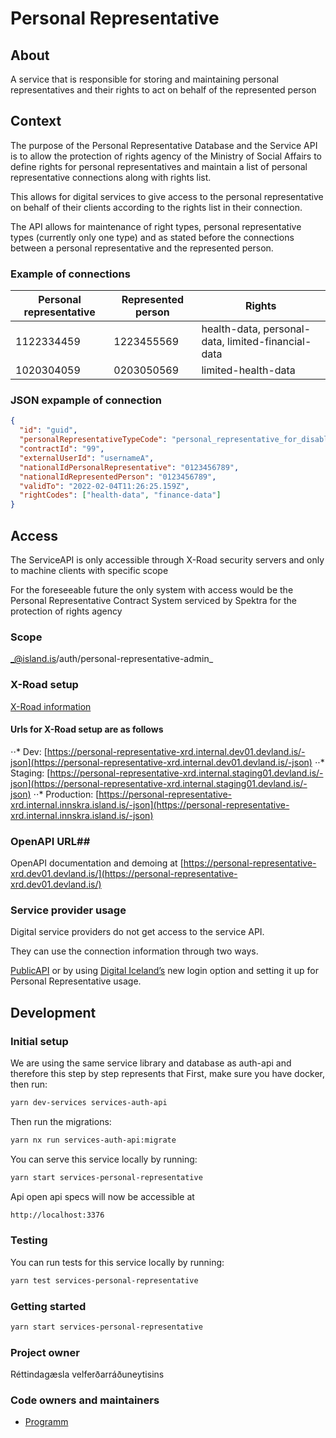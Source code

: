 # Personal Representative

## About

A service that is responsible for storing and maintaining personal representatives and their rights to act on behalf of the represented person

## Context

The purpose of the Personal Representative Database and the Service API is to allow the protection of rights agency of the Ministry of Social Affairs to define rights for personal representatives and maintain a list of personal representative connections along with rights list.

This allows for digital services to give access to the personal representative on behalf of their clients according to the rights list in their connection.

The API allows for maintenance of right types, personal representative types (currently only one type) and as stated before the connections between a personal representative and the represented person.

### Example of connections

| Personal representative | Represented person | Rights                                             |
| ----------------------- | ------------------ | -------------------------------------------------- |
| 1122334459              | 1223455569         | health-data, personal-data, limited-financial-data |
| 1020304059              | 0203050569         | limited-health-data                                |

### JSON expample of connection

```json
{
  "id": "guid",
  "personalRepresentativeTypeCode": "personal_representative_for_disabled_person",
  "contractId": "99",
  "externalUserId": "usernameA",
  "nationalIdPersonalRepresentative": "0123456789",
  "nationalIdRepresentedPerson": "0123456789",
  "validTo": "2022-02-04T11:26:25.159Z",
  "rightCodes": ["health-data", "finance-data"]
}
```

## Access

The ServiceAPI is only accessible through X-Road security servers and only to machine clients with specific scope

For the foreseeable future the only system with access would be the Personal Representative Contract System serviced by Spektra for the protection of rights agency

### Scope

_@island.is/auth/personal-representative-admin\_

### X-Road setup

[X-Road information](https://docs.devland.is/technical-overview/x-road/x-road-system-requirements)

#### Urls for X-Road setup are as follows

⋅⋅\* Dev: [https://personal-representative-xrd.internal.dev01.devland.is/-json](https://personal-representative-xrd.internal.dev01.devland.is/-json)
⋅⋅\* Staging: [https://personal-representative-xrd.internal.staging01.devland.is/-json](https://personal-representative-xrd.internal.staging01.devland.is/-json)
⋅⋅\* Production: [https://personal-representative-xrd.internal.innskra.island.is/-json](https://personal-representative-xrd.internal.innskra.island.is/-json)

### OpenAPI URL##

OpenAPI documentation and demoing at
[https://personal-representative-xrd.dev01.devland.is/](https://personal-representative-xrd.dev01.devland.is/)

### Service provider usage

Digital service providers do not get access to the service API.

They can use the connection information through two ways.

[PublicAPI](https://www.notion.so/PublicAPI-f1e15901fa6940a4a51b4b9c0dd5cc5a) or by using [Digital Iceland’s](https://www.notion.so/Identity-Server-Integration-afde614a247e4b9da4731b2ace1115cd) new login option and setting it up for Personal Representative usage.

## Development

### Initial setup

We are using the same service library and database as auth-api and therefore this step by step represents that
First, make sure you have docker, then run:

```bash
yarn dev-services services-auth-api
```

Then run the migrations:

```bash
yarn nx run services-auth-api:migrate
```

You can serve this service locally by running:

```bash
yarn start services-personal-representative
```

Api open api specs will now be accessible at

```bash
http://localhost:3376
```

### Testing

You can run tests for this service locally by running:

```bash
yarn test services-personal-representative
```

### Getting started

```bash
yarn start services-personal-representative
```

### Project owner

Réttindagæsla velferðarráðuneytisins

### Code owners and maintainers

- [Programm](https://github.com/orgs/island-is/teams/programm/members)
